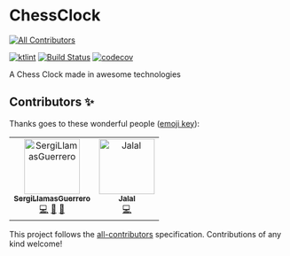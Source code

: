 # ChessClock
[![All Contributors](https://img.shields.io/badge/all_contributors-2-orange.svg?style=flat-square)](#contributors)

[![ktlint](https://img.shields.io/badge/code%20style-%E2%9D%A4-FF4081.svg)](https://ktlint.github.io/)
[![Build Status](https://travis-ci.com/joanb/KotlinChessClock.svg?branch=master)](https://travis-ci.com/joanb/KotlinChessClock)
[![codecov](https://codecov.io/gh/joanb/KotlinChessClock/branch/master/graph/badge.svg)](https://codecov.io/gh/joanb/KotlinChessClock)

A Chess Clock made in awesome technologies

## Contributors ✨

Thanks goes to these wonderful people ([emoji key](https://allcontributors.org/docs/en/emoji-key)):

<!-- ALL-CONTRIBUTORS-LIST:START - Do not remove or modify this section -->
<!-- prettier-ignore -->
<table>
  <tr>
    <td align="center"><a href="https://github.com/SergiLlamasGuerrero"><img src="https://avatars3.githubusercontent.com/u/20481281?v=4" width="100px;" alt="SergiLlamasGuerrero"/><br /><sub><b>SergiLlamasGuerrero</b></sub></a><br /><a href="https://github.com/joanb/KotlinChessClock/commits?author=SergiLlamasGuerrero" title="Code">💻</a> <a href="#review-SergiLlamasGuerrero" title="Reviewed Pull Requests">👀</a> <a href="#ideas-SergiLlamasGuerrero" title="Ideas, Planning, & Feedback">🤔</a></td>
    <td align="center"><a href="https://github.com/jalalkhademi"><img src="https://avatars3.githubusercontent.com/u/1236342?v=4" width="100px;" alt="Jalal"/><br /><sub><b>Jalal</b></sub></a><br /><a href="https://github.com/joanb/KotlinChessClock/commits?author=jalalkhademi" title="Code">💻</a></td>
  </tr>
</table>

<!-- ALL-CONTRIBUTORS-LIST:END -->

This project follows the [all-contributors](https://github.com/all-contributors/all-contributors) specification. Contributions of any kind welcome!